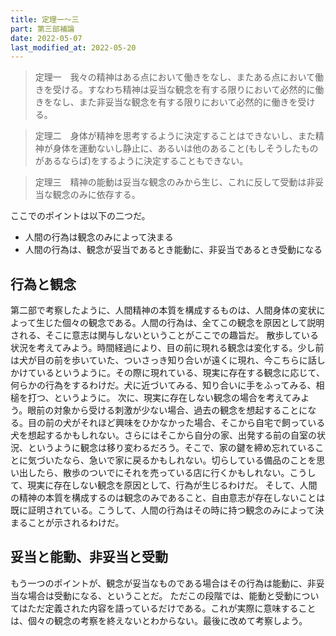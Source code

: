 ```yaml
---
title: 定理一～三
part: 第三部補論
date: 2022-05-07
last_modified_at: 2022-05-20
---
```


>定理一　我々の精神はある点において働きをなし、またある点において働きを受ける。すなわち精神は妥当な観念を有する限りにおいて必然的に働きをなし、また非妥当な観念を有する限りにおいて必然的に働きを受ける。

>定理二　身体が精神を思考するように決定することはできないし、また精神が身体を運動ないし静止に、あるいは他のあること(もしそうしたものがあるならば)をするように決定することもできない。

>定理三　精神の能動は妥当な観念のみから生じ、これに反して受動は非妥当な観念のみに依存する。

ここでのポイントは以下の二つだ。

- 人間の行為は観念のみによって決まる
- 人間の行為は、観念が妥当であるとき能動に、非妥当であるとき受動になる

## 行為と観念

第二部で考察したように、人間精神の本質を構成するものは、人間身体の変状によって生じた個々の観念である。人間の行為は、全てこの観念を原因として説明される、そこに意志は関与しないということがここでの趣旨だ。
散歩している状況を考えてみよう。時間経過により、目の前に現れる観念は変化する。少し前は犬が目の前を歩いていた、ついさっき知り合いが遠くに現れ、今こちらに話しかけているというように。その際に現れている、現実に存在する観念に応じて、何らかの行為をするわけだ。犬に近づいてみる、知り合いに手をふってみる、相槌を打つ、というように。
次に、現実に存在しない観念の場合を考えてみよう。眼前の対象から受ける刺激が少ない場合、過去の観念を想起することになる。目の前の犬がそれほど興味をひかなかった場合、そこから自宅で飼っている犬を想起するかもしれない。さらにはそこから自分の家、出発する前の自室の状況、というように観念は移り変わるだろう。そこで、家の鍵を締め忘れていることに気づいたなら、急いで家に戻るかもしれない。切らしている備品のことを思い出したら、散歩のついでにそれを売っている店に行くかもしれない。こうして、現実に存在しない観念を原因として、行為が生じるわけだ。
そして、人間の精神の本質を構成するのは観念のみであること、自由意志が存在しないことは既に証明されている。こうして、人間の行為はその時に持つ観念のみによって決まることが示されるわけだ。

## 妥当と能動、非妥当と受動

もう一つのポイントが、観念が妥当なものである場合はその行為は能動に、非妥当な場合は受動になる、ということだ。
ただこの段階では、能動と受動についてはただ定義された内容を語っているだけである。これが実際に意味することは、個々の観念の考察を終えないとわからない。最後に改めて考察しよう。
